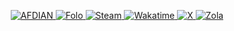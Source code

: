 <p align="center">
    <a href="https://afdian.com/a/cscnk52">
        <img src="https://img.shields.io/badge/AFDIAN-%40cscnk52-946CE6?style=flat-square&logo=afdian&logoColor=fff&labelColor=946CE6" alt="AFDIAN">
    </a>
    <a href="https://app.folo.is/share/users/cscnk52">
        <img src="https://img.shields.io/badge/Folo-%40cscnk52-ff5c00?style=flat-square&logo=folo&logoColor=fff&labelColor=ff5c00" alt="Folo">
    </a>
    <a href="https://steamcommunity.com/id/cscnk52">
        <img src="https://img.shields.io/badge/Steam-%40cscnk52-1a9fff?style=flat-square&logo=steam&logoColor=fff&labelColor=1a9fff" alt="Steam">
    </a>
    <a href="https://wakatime.com/@cscnk52">
        <img src="https://wakatime.com/badge/user/c24926a3-6b4d-4e87-a69e-40a7585eda1e.svg?style=flat-square&color=000000&label_color=000000" alt="Wakatime">
    </a>
    <a href="https://x.com/cscnk52">
        <img src="https://img.shields.io/badge/X/Twitter-%40cscnk52-000000?style=flat-square&logo=x&logoColor=fff&labelColor=000000" alt="X">
    </a>
    <a href="https://blog.cscnk52.me">
        <img src="https://img.shields.io/badge/Zola-blog.cscnk52.me-2f1910?style=flat-square&logo=zola&logoColor=fff&labelColor=2f1910" alt="Zola">
    </a>
</p>
